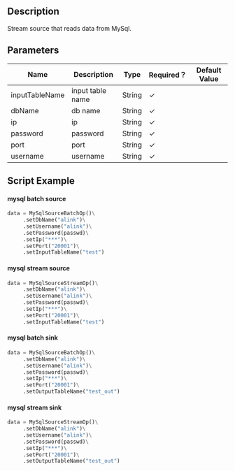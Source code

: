 ## Description
Stream source that reads data from MySql.

## Parameters
| Name | Description | Type | Required？ | Default Value |
| --- | --- | --- | --- | --- |
| inputTableName | input table name | String | ✓ |  |
| dbName | db name | String | ✓ |  |
| ip | ip | String | ✓ |  |
| password | password | String | ✓ |  |
| port | port | String | ✓ |  |
| username | username | String | ✓ |  |


## Script Example

#### mysql batch source 

```python
data = MySqlSourceBatchOp()\
     .setDbName("alink")\
     .setUsername("alink")\
     .setPassword(passwd)\
     .setIp("***")\
     .setPort("20001")\
     .setInputTableName("test")
```

#### mysql stream source 

```python
data = MySqlSourceStreamOp()\
     .setDbName("alink")\
     .setUsername("alink")\
     .setPassword(passwd)\
     .setIp("***")\
     .setPort("20001")\
     .setInputTableName("test")
```

####  mysql batch sink

```python
data = MySqlSourceBatchOp()\
     .setDbName("alink")\
     .setUsername("alink")\
     .setPassword(passwd)\
     .setIp("***")\
     .setPort("20001")\
     .setOutputTableName("test_out")
```

####  mysql stream sink

```python
data = MySqlSourceStreamOp()\
     .setDbName("alink")\
     .setUsername("alink")\
     .setPassword(passwd)\
     .setIp("***")\
     .setPort("20001")\
     .setOutputTableName("test_out")
```


